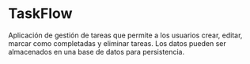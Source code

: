 # TaskFlow
Aplicación de gestión de tareas que permite a los usuarios crear, editar, marcar como completadas y eliminar tareas. Los datos pueden ser almacenados en una base de datos para persistencia.
